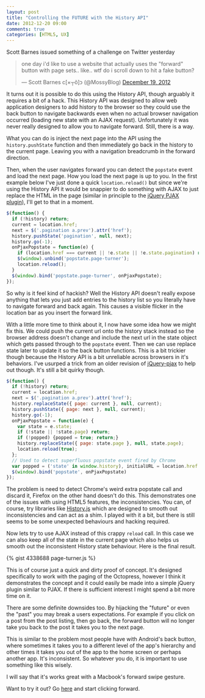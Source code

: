 ```yaml
---
layout: post
title: "Controlling the FUTURE with the History API"
date: 2012-12-20 09:00
comments: true
categories: [HTML5, UX]
---
```


Scott Barnes issued something of a challenge on Twitter yesterday

<blockquote class="twitter-tweet tw-align-center"><p>one day i'd like to use a website that actually uses the "forward" button with page sets.. like.. wtf do i scroll down to hit a fake button?</p>&mdash; Scott Barnes c[×┬õ]כ (@MossyBlog) <a href="https://twitter.com/MossyBlog/status/281190204818198528" data-datetime="2012-12-19T00:12:23+00:00">December 19, 2012</a></blockquote>
<script async src="//platform.twitter.com/widgets.js" charset="utf-8"></script></p>

It turns out it is possible to do this using the History API, though arguably
it requires a bit of a hack. This History API was designed to allow web
application designers to add history to the browser so they could use the back
button to navigate backwards even when no actual browser navigation occurred
(loading new state with an AJAX request). Unfortunately it was never really
designed to allow you to navigate forward. Still, there is a way.

<!-- more -->

What you can do is inject the next page into the API using the
`history.pushState` function and then immediately go back in the history to the
current page. Leaving you with a navigation breadcrumb in the forward direction.

Then, when the user navigates forward you can detect the `popstate` event and
load the next page. How you load the next page is up to you. In the first
example below I've just done a quick `location.reload()` but since we're using
the History API it would be snappier to do something with AJAX to just replace
the HTML in the page (similar in principle to the [jQuery PJAX plugin][pjax]),
I'll get to that in a moment.

```javascript
$(function() {
  if (!history) return;
  current = location.href;
  next = $('.pagination a.prev').attr('href');
  history.pushState('pagination', null, next);
  history.go(-1);
  onPjaxPopstate = function(e) {
    if (location.href === current || !e.state || !e.state.pagination) return;
    $(window).unbind('popstate.page-turner');
    location.reload();
  }
  $(window).bind('popstate.page-turner', onPjaxPopstate);
});
```

So why is it feel kind of hackish? Well the History API doesn't really expose
anything that lets you just add entries to the history list so you  literally
have to navigate forward and back again. This causes a visible flicker in the
location bar as you insert the forward link.

With a little more time to think about it, I now have some idea how we might
fix this. We could push the current url onto the history stack instead so the
browser address doesn't change and include the next url in the state object
which gets passed through to the `popstate` event. Then we can use replace
state later to update it so the back button functions. This is a bit trickier
though because the History API is a bit unreliable across browsers in it's
behaviors. I've usurped a trick from an older revision of [jQuery-pjax][pjaxhelp]
to help out though. It's still a bit quirky though.

```javascript
$(function() {
  if (!history) return;
  current = location.href;
  next = $('.pagination a.prev').attr('href');
  history.replaceState({ page: current }, null, current);
  history.pushState({ page: next }, null, current);
  history.go(-1);
  onPjaxPopstate = function(e) {
    var state = e.state;
    if (!state || !state.page) return;
    if (!popped) {popped = true; return;}
    history.replaceState({ page: state.page }, null, state.page);
    location.reload(true);
  };
  // Used to detect superfluous popstate event fired by Chrome
  var popped = ('state' in window.history), initialURL = location.href
  $(window).bind('popstate', onPjaxPopstate)
});
```

The problem is need to detect Chrome's weird extra popstate call and discard
it, Firefox on the other hand doesn't do this. This demonstrates one of the
issues with using HTML5 features, the inconsistencies. You can, of course, try
libraries like [History.js][historyjs] which are designed to smooth out
inconsistencies and can act as a shim. I played with it a bit, but there is
still seems to be some unexpected behaviours and hacking required.

Now lets try to use AJAX instead of this crappy `reload` call. In this case we
can also keep all of the state in the current page which also helps us smooth
out the inconsistent History state behaviour. Here is the final result.

{% gist 4338688 page-turner.js %}

This is of course just a quick and dirty proof of concept. It's designed
specifically to work with the paging of the Octopress, however I think it
demonstrates the concept and it could easily be made into a simple jQuery
plugin similar to PJAX. If there is sufficient interest I might spend a bit
more time on it.

There are some definite downsides too. By hijacking the "future" or even the
"past" you may break a users expectations. For example if you click on a post
from the post listing, then go back, the forward button will no longer take you
back to the post it takes you to the next page.

This is similar to the problem most people have with Android's back button,
where sometimes it takes you to a different level of the app's hierarchy and
other times it takes you out of the app to the home screen or perhaps another
app. It's inconsistent. So whatever you do, it is important to use something
like this wisely.

I will say that it's works great with a Macbook's forward swipe gesture.

Want to try it out? Go [here](http://lucisferre.net) and start clicking
forward.

[pjax]: https://github.com/defunkt/jquery-pjax
[historyjs]: https://github.com/balupton/History.js/
[pjaxhelp]: http://stackoverflow.com/questions/6421769/popstate-on-pages-load-in-chrome
